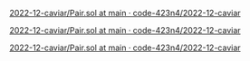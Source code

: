 [2022-12-caviar/Pair.sol at main · code-423n4/2022-12-caviar](https://github.com/code-423n4/2022-12-caviar/blob/main/src/Pair.sol#L238)

[2022-12-caviar/Pair.sol at main · code-423n4/2022-12-caviar](https://github.com/code-423n4/2022-12-caviar/blob/main/src/Pair.sol#L258)

[2022-12-caviar/Pair.sol at main · code-423n4/2022-12-caviar](https://github.com/code-423n4/2022-12-caviar/blob/main/src/Pair.sol#L468)